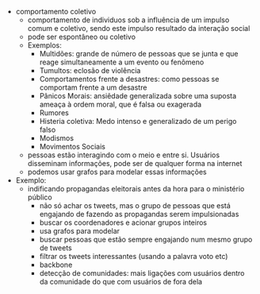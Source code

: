 - comportamento coletivo
	- comportamento de individuos sob a influência de um impulso comum e coletivo, sendo este impulso resultado da interação social
	- pode ser espontâneo ou coletivo
	- Exemplos:
		- Multidões: grande de número de pessoas que se junta e que reage simultaneamente a um evento ou fenômeno
		- Tumultos: eclosão de violência
		- Comportamentos frente a desastres: como pessoas se comportam frente a um desastre
		- Pânicos Morais: ansiêdade generalizada sobre uma suposta ameaça à ordem moral, que é falsa ou exagerada
		- Rumores
		- Histeria coletiva: Medo intenso e generalizado de um perigo falso
		- Modismos
		- Movimentos Sociais
	- pessoas estão interagindo com o meio e entre si. Usuários disseminam informações, pode ser de qualquer forma na internet
	- podemos usar grafos para modelar essas informações
- Exemplo:
	- indificando propagandas eleitorais antes da hora para o ministério público
		- não só achar os tweets, mas o grupo de pessoas que está engajando de fazendo as propagandas serem impulsionadas
		- buscar os coordenadores e acionar grupos inteiros
		- usa grafos para modelar
		- buscar pessoas que estão sempre engajando num mesmo grupo de tweets
		- filtrar os tweets interessantes (usando a palavra voto etc)
		- backbone
		- detecção de comunidades: mais ligações com usuários dentro da comunidade do que com usuários de fora dela
